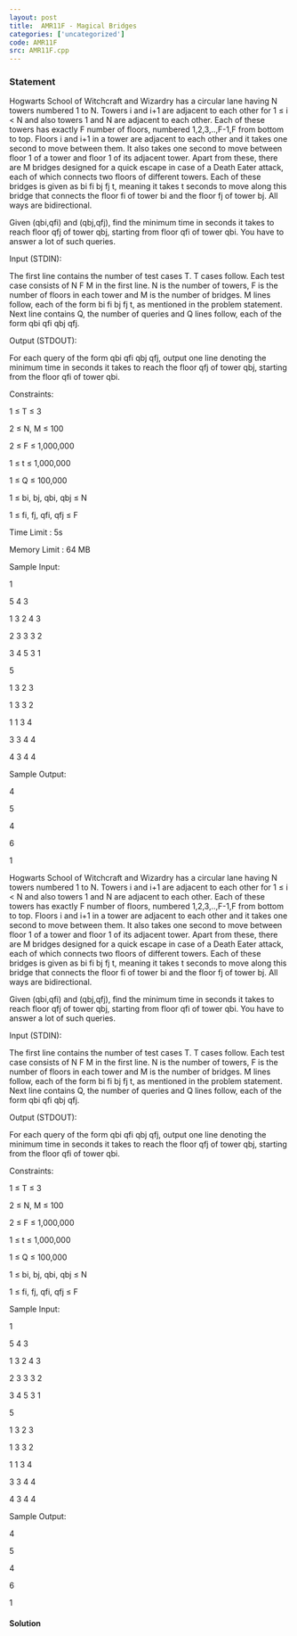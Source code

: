 ```yaml
---
layout: post
title:  AMR11F - Magical Bridges
categories: ['uncategorized']
code: AMR11F
src: AMR11F.cpp
---
```


### **Statement**

Hogwarts School of Witchcraft and Wizardry has a circular lane having N towers
numbered 1 to N. Towers i and i+1 are adjacent to each other for 1 ≤ i < N and
also towers 1 and N are adjacent to each other. Each of these towers has
exactly F number of floors, numbered 1,2,3,..,F-1,F from bottom to top. Floors
i and i+1 in a tower are adjacent to each other and it takes one second to
move between them. It also takes one second to move between floor 1 of a tower
and floor 1 of its adjacent tower. Apart from these, there are M bridges
designed for a quick escape in case of a Death Eater attack, each of which
connects two floors of different towers. Each of these bridges is given as bi
fi bj fj t, meaning it takes t seconds to move along this bridge that connects
the floor fi of tower bi and the floor fj of tower bj. All ways are
bidirectional.

Given (qbi,qfi) and (qbj,qfj), find the minimum time in seconds it takes to
reach floor qfj of tower qbj, starting from floor qfi of tower qbi. You have
to answer a lot of such queries.

Input (STDIN):

The first line contains the number of test cases T. T cases follow. Each test
case consists of N F M in the first line. N is the number of towers, F is the
number of floors in each tower and M is the number of bridges. M lines follow,
each of the form bi fi bj fj t, as mentioned in the problem statement. Next
line contains Q, the number of queries and Q lines follow, each of the form
qbi qfi qbj qfj.

Output (STDOUT):

For each query of the form qbi qfi qbj qfj, output one line denoting the
minimum time in seconds it takes to reach the floor qfj of tower qbj, starting
from the floor qfi of tower qbi.

Constraints:

1 ≤ T ≤ 3

2 ≤ N, M ≤ 100

2 ≤ F ≤ 1,000,000

1 ≤ t ≤ 1,000,000

1 ≤ Q ≤ 100,000

1 ≤ bi, bj, qbi, qbj ≤ N

1 ≤ fi, fj, qfi, qfj ≤ F

Time Limit : 5s

Memory Limit : 64 MB

Sample Input:

1

5 4 3

1 3 2 4 3

2 3 3 3 2

3 4 5 3 1

5

1 3 2 3

1 3 3 2

1 1 3 4

3 3 4 4

4 3 4 4

Sample Output:

4

5

4

6

1

Hogwarts School of Witchcraft and Wizardry has a circular lane having N towers
numbered 1 to N. Towers i and i+1 are adjacent to each other for 1 ≤ i < N and
also towers 1 and N are adjacent to each other. Each of these towers has
exactly F number of floors, numbered 1,2,3,..,F-1,F from bottom to top. Floors
i and i+1 in a tower are adjacent to each other and it takes one second to
move between them. It also takes one second to move between floor 1 of a tower
and floor 1 of its adjacent tower. Apart from these, there are M bridges
designed for a quick escape in case of a Death Eater attack, each of which
connects two floors of different towers. Each of these bridges is given as bi
fi bj fj t, meaning it takes t seconds to move along this bridge that connects
the floor fi of tower bi and the floor fj of tower bj. All ways are
bidirectional.

Given (qbi,qfi) and (qbj,qfj), find the minimum time in seconds it takes to
reach floor qfj of tower qbj, starting from floor qfi of tower qbi. You have
to answer a lot of such queries.

Input (STDIN):

The first line contains the number of test cases T. T cases follow. Each test
case consists of N F M in the first line. N is the number of towers, F is the
number of floors in each tower and M is the number of bridges. M lines follow,
each of the form bi fi bj fj t, as mentioned in the problem statement. Next
line contains Q, the number of queries and Q lines follow, each of the form
qbi qfi qbj qfj.

Output (STDOUT):

For each query of the form qbi qfi qbj qfj, output one line denoting the
minimum time in seconds it takes to reach the floor qfj of tower qbj, starting
from the floor qfi of tower qbi.

Constraints:

1 ≤ T ≤ 3

2 ≤ N, M ≤ 100

2 ≤ F ≤ 1,000,000

1 ≤ t ≤ 1,000,000

1 ≤ Q ≤ 100,000

1 ≤ bi, bj, qbi, qbj ≤ N

1 ≤ fi, fj, qfi, qfj ≤ F

Sample Input:

1

5 4 3

1 3 2 4 3

2 3 3 3 2

3 4 5 3 1

5

1 3 2 3

1 3 3 2

1 1 3 4

3 3 4 4

4 3 4 4

Sample Output:

4

5

4

6

1



#### **Solution**



